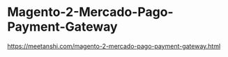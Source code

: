 # Magento-2-Mercado-Pago-Payment-Gateway
https://meetanshi.com/magento-2-mercado-pago-payment-gateway.html

